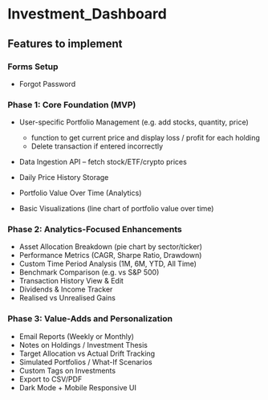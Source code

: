 # Investment_Dashboard

## Features to implement
### Forms Setup
* Forgot Password

### Phase 1: Core Foundation (MVP)
* User-specific Portfolio Management (e.g. add stocks, quantity, price)
    * function to get current price and display loss / profit for each holding
    * Delete transaction if entered incorrectly

* Data Ingestion API – fetch stock/ETF/crypto prices
* Daily Price History Storage
* Portfolio Value Over Time (Analytics)
* Basic Visualizations (line chart of portfolio value over time)

### Phase 2: Analytics-Focused Enhancements
* Asset Allocation Breakdown (pie chart by sector/ticker)
* Performance Metrics (CAGR, Sharpe Ratio, Drawdown)
* Custom Time Period Analysis (1M, 6M, YTD, All Time)
* Benchmark Comparison (e.g. vs S&P 500)
* Transaction History View & Edit
* Dividends & Income Tracker
* Realised vs Unrealised Gains

### Phase 3: Value-Adds and Personalization
* Email Reports (Weekly or Monthly)
* Notes on Holdings / Investment Thesis
* Target Allocation vs Actual Drift Tracking
* Simulated Portfolios / What-If Scenarios
* Custom Tags on Investments
* Export to CSV/PDF
* Dark Mode + Mobile Responsive UI


